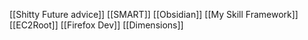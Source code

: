 [[Shitty Future advice]]
[[SMART]]
[[Obsidian]]
[[My Skill Framework]]
[[EC2Root]]
[[Firefox Dev]]
[[Dimensions]]
